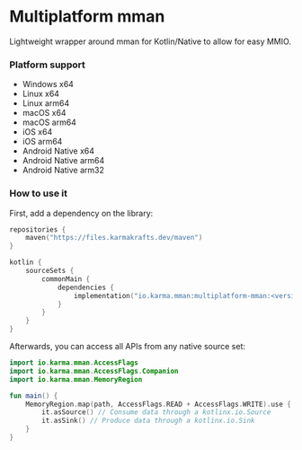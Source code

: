 # Multiplatform mman

Lightweight wrapper around mman for Kotlin/Native to allow for easy MMIO.

### Platform support

* Windows x64
* Linux x64
* Linux arm64
* macOS x64
* macOS arm64
* iOS x64
* iOS arm64
* Android Native x64
* Android Native arm64
* Android Native arm32

### How to use it

First, add a dependency on the library:

```kotlin
repositories {
    maven("https://files.karmakrafts.dev/maven")
}

kotlin {
    sourceSets {
        commonMain {
            dependencies {
                implementation("io.karma.mman:multiplatform-mman:<version>")
            }
        }
    }
}
```

Afterwards, you can access all APIs from any native source set:

```kotlin
import io.karma.mman.AccessFlags
import io.karma.mman.AccessFlags.Companion
import io.karma.mman.MemoryRegion

fun main() {
    MemoryRegion.map(path, AccessFlags.READ + AccessFlags.WRITE).use {
        it.asSource() // Consume data through a kotlinx.io.Source
        it.asSink() // Produce data through a kotlinx.io.Sink
    }
}
```